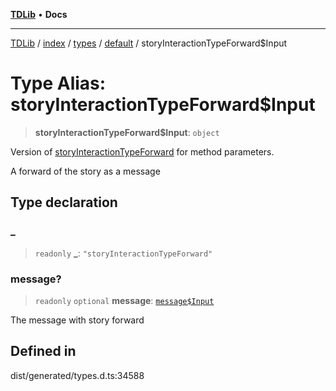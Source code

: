 [**TDLib**](../../../../../../README.md) • **Docs**

***

[TDLib](../../../../../../modules.md) / [index](../../../../../README.md) / [types](../../../README.md) / [default](../README.md) / storyInteractionTypeForward$Input

# Type Alias: storyInteractionTypeForward$Input

> **storyInteractionTypeForward$Input**: `object`

Version of [storyInteractionTypeForward](storyInteractionTypeForward.md) for method parameters.

A forward of the story as a message

## Type declaration

### \_

> `readonly` **\_**: `"storyInteractionTypeForward"`

### message?

> `readonly` `optional` **message**: [`message$Input`](message$Input.md)

The message with story forward

## Defined in

dist/generated/types.d.ts:34588
